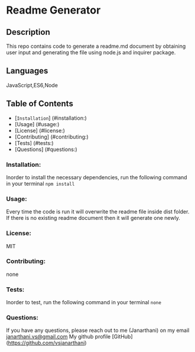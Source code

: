 # Readme Generator

## Description
 This repo contains code to generate a readme.md document by obtaining user input and generating the file using node.js and inquirer package.

## Languages
JavaScript,ES6,Node

## Table of Contents
* [`Installation`] (#installation:)
* [Usage] (#usage:)
* [License] (#license:)
* [Contributing] (#contributing:)
* [Tests] (#tests:)
* [Questions] (#questions:)

### Installation:
Inorder to install the necessary dependencies, run the following command in your terminal
```npm install```

### Usage:
Every time the code is run it will overwrite the readme file inside dist folder. If there is no existing readme document then it will generate one newly.

### License:
MIT

### Contributing:
none

### Tests:
Inorder to test, run the following command in your terminal
```none```

### Questions:
If you have any questions, please reach out to me (Janarthani) on my email janarthani.vs@gmail.com
My github profile [GitHub] (https://github.com/vsjanarthani)
